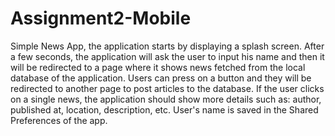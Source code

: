 # Assignment2-Mobile
Simple News App, the application starts by displaying a splash screen. After a few seconds, the application will ask the user to input his name and then it will be redirected to a page where it shows news fetched from the local database of the application. Users can press on a button and they will be redirected to another page to post articles to the database. If the user clicks on a single news, the application should show more details such as: author, published at, location, description, etc. User's name is saved in the Shared Preferences of the app.
